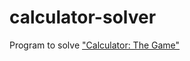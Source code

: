 # calculator-solver

Program to solve ["Calculator: The Game"](https://play.google.com/store/apps/details?id=com.sm.calculateme)
